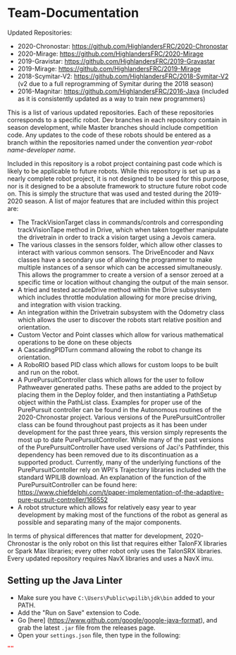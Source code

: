 Team-Documentation
==================
Updated Repositories:
- 2020-Chronostar: https://github.com/HighlandersFRC/2020-Chronostar
- 2020-Mirage: https://github.com/HighlandersFRC/2020-Mirage
- 2019-Gravistar: https://github.com/HighlandersFRC/2019-Gravastar
- 2019-Mirage: https://github.com/HighlandersFRC/2019-Mirage
- 2018-Scymitar-V2: https://github.com/HighlandersFRC/2018-Symitar-V2 (v2 due to a full reprogramming of Symitar during the 2018 season)
- 2016-Magnitar: https://github.com/HighlandersFRC/2016-Java (included as it is consistently updated as a way to train new programmers)

This is a list of various updated repositories. Each of these repositories corresponds to a specific robot. Dev branches in each repository contain in season development, while Master branches should include competition code.  Any updates to the code of these robots should be entered as a branch within the repositories named under the convention *year*-*robot name*-*developer name*.

Included in this repository is a robot project containing past code which is likely to be applicable to future robots. While this repository is set up as a nearly complete robot project, it is not designed to be used for this purpose, nor is it designed to be a absolute framework to structure future robot code on. This is simply the structure that was used and tested during the 2019-2020 season. A list of major features that are included within this project are:

 - The TrackVisionTarget class in commands/controls and corresponding trackVisionTape method in Drive, which when taken together manipulate the drivetrain in order to track a vision target using a Jevois camera. 
 - The various classes in the sensors folder, which allow other classes to interact with various common sensors. The DriveEncoder and Navx classes have a secondary use of allowing the programmer to make multiple instances of a sensor which can be accessed simultaneously. This allows the programmer to create a version of a sensor zeroed at a specific time or location without changing the output of the main sensor. 
 - A tried and tested acradeDrive method within the Drive subsystem which includes throttle modulation allowing for more precise driving, and integration with vision tracking. 
 - An integration within the Drivetrain subsystem with the Odometry class which allows the user to discover the robots start relative position and orientation. 
 - Custom Vector and Point classes which allow for various mathematical operations to be done on these objects
 - A CascadingPIDTurn command allowing the robot to change its orientation. 
 - A RoboRIO based PID class which allows for custom loops to be built and run on the robot. 
 - A PurePursuitController class which allows for the user to follow Pathweaver generated paths. These paths are added to the project by placing them in the Deploy folder, and then instantiating a PathSetup object within the PathList class. Examples for proper use of the PurePursuit controller can be found in the Autonomous routines of the 2020-Chronostar project. Various versions of the PurePursuitController class can be found throughout past projects as it has been under development for the past three years, this version simply represents the most up to date PurePursuitController. While many of the past versions of the PurePursuitController have used versions of Jaci's Pathfinder, this dependency has been removed due to its discontinuation as a supported product. Currently, many of the underlying functions of the PurePursuitContoller rely on WPI's Trajectory libraries included with the standard WPILIB download. An explanation of the function of the PurePursuitController can be found here: https://www.chiefdelphi.com/t/paper-implementation-of-the-adaptive-pure-pursuit-controller/166552
 - A robot structure which allows for relatively easy year to year development by making most of the functions of the robot as general as possible and separating many of the major components.  

In terms of physical differences that matter for development, 2020-Chronostar is the only robot on this list that requires either TalonFX libraries or Spark Max libraries; every other robot only uses the TalonSRX libraries. Every updated repository requires NavX libraries and uses a NavX imu.


## Setting up the Java Linter
- Make sure you have `C:\Users\Public\wpilib\jdk\bin` added to your PATH.
- Add the "Run on Save" extension to Code.
- Go [here] (https://www.github.com/google/google-java-format), and grab the latest `.jar` file from the releases page.
- Open your `settings.json` file, then type in the following: 
```json
""
```
